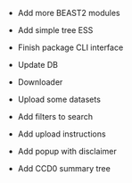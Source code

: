 - Add more BEAST2 modules
- Add simple tree ESS
- Finish package CLI interface
- Update DB
- Downloader
- Upload some datasets
- Add filters to search
- Add upload instructions
- Add popup with disclaimer

- Add CCD0 summary tree
